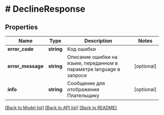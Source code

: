 # # DeclineResponse

## Properties

Name | Type | Description | Notes
------------ | ------------- | ------------- | -------------
**error_code** | **string** | Код ошибки |
**error_message** | **string** | Описание ошибки на языке, переданном в параметре language в запросе | [optional]
**info** | **string** | Сообщение для отображения Плательщику | [optional]

[[Back to Model list]](../../README.md#models) [[Back to API list]](../../README.md#endpoints) [[Back to README]](../../README.md)

